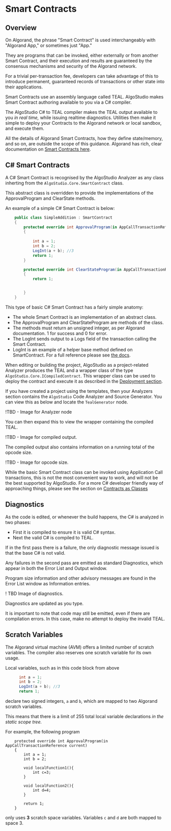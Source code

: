 # Smart Contracts

## Overview
On Algorand, the phrase "Smart Contract" is used interchangeably with "Algorand App," or sometimes just "App." 

They are programs that can be invoked, either externally or from another Smart Contract, and their execution and results are guaranteed by the consensus mechanisms and security of the Algorand network.

For a trivial per-transaction fee, developers can take advantage of this to introduce permanent, guaranteed records of transactions or other state into their applications.

Smart Contracts use an assembly language called TEAL. AlgoStudio makes Smart Contract authoring available to you via a C# compiler. 

The AlgoStudio C# to TEAL compiler makes the TEAL output available to you *in real time,* while issuing realtime diagnostics. Utilities then make it simple to deploy your Contracts to the Algorand network or local sandbox, and execute them.

All the details of Algorand Smart Contracts, how they define state/memory, and so on, are outside the scope of this guidance. Algorand has rich, clear documentation on [Smart Contracts here](https://developer.algorand.org/docs/get-details/dapps/smart-contracts/).

## C# Smart Contracts

A C# Smart Contract is recognised by the AlgoStudio Analyzer as any class inherting
from the ```AlgoStudio.Core.SmartContract``` class.

This abstract class is overridden to provide the implementations of the
ApprovalProgram and ClearState methods.

An example of a simple C# Smart Contract is below:

```csharp
    public class SimpleAddition : SmartContract    
    {
        protected override int ApprovalProgram(in AppCallTransactionReference current) 
        {
            
            int a = 1;
            int b = 2;
            LogInt(a + b); //3
            return 1;
        }

        protected override int ClearStateProgram(in AppCallTransactionReference current)
        {
            return 1;


        }
    }
```

This type of basic C# Smart Contract has a fairly simple anatomy:

- The whole Smart Contract is an implementation of an abstract class.
- The ApprovalProgram and ClearStateProgram are methods of the class.
- The methods must return an unsigned integer, as per Algorand documentation. 1 for success and 0 for error.
- The LogInt sends output to a Logs field of the transaction calling the Smart Contract.
- LogInt is an example of a helper base method defined on SmartContract. For a full reference please see [the docs](../Reference/index.html). 

When editing or building the project, AlgoStudio as a project-related Analyzer 
produces the TEAL and a wrapper class of the type ```AlgoStudio.Core.ICompiledContract```.
This wrapper class can be used to deploy the contract and execute it as described
in the [Deployment section](Deployment.md).

If you have created a project using the templates, then your Analyzers
section contains the ```AlgoStudio``` Code Analyzer and Source Generator. 
You can view this as below and locate the ```TealGenerator``` node.

!TBD - Image for Analyzer node

You can then expand this to view the wrapper containing the compiled TEAL.

!TBD - Image for compiled output.

The compiled output also contains information on a running total of the opcode size.

!TBD - Image for opcode size.

While the basic Smart Contract class can be invoked using Application Call transactions,
this is not the most convenient way to work, and will not be the best supported by
AlgoStudio. For a more C# developer friendly way of approaching things, please see
the section on [Contracts as Classes](ContractsAsClasses.md)

## Diagnostics

As the code is edited, or whenever the build happens, the C# is analyzed in two phases:

- First it is compiled to ensure it is valid C# syntax.
- Next the valid C# is compiled to TEAL.

If in the first pass there is a failure, the only diagnostic message issued is that the base
C# is not valid.

Any failures in the second pass are emitted as standard Diagnostics, which appear
in both the Error List and Output window.

Program size information and other advisory messages are found in the Error List window
as Information entries.

! TBD Image of diagnostics.

Diagnostics are updated as you type.

It is important to note that code may still be emitted, even if there are compilation errors.
In this case, make no attempt to deploy the invalid TEAL.


## Scratch Variables

The Algorand virtual machine (AVM) offers a limited number of scratch variables.
The compiler also reserves one scratch variable for its own usage.

Local variables, such as in this code block from above

```csharp
      int a = 1;
      int b = 2;
      LogInt(a + b); //3
      return 1;
```
declare two signed integers, ```a``` and ```b```, which are mapped to 
two Algorand scratch variables.

This means that there is a limit of 255 total local variable declarations *in the static scope tree.*

For example, the following program

```
    protected override int ApprovalProgram(in AppCallTransactionReference current) 
    {
        int a = 1;
        int b = 2;
        
        void localFunction1(){
            int c=3;
        }

        void localFunction2(){
            int d=4;
        }

        return 1;
    }

```

only uses **3** scratch space variables. Variables ```c``` and ```d``` are both mapped
to space 3.
